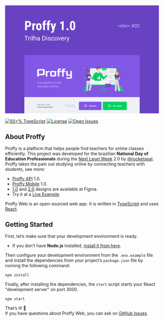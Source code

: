 <!-- Cover -->
[![Cover](./.github/assets/capa.svg)](https://github.com/guiribmedeiros/proffy-web)

<!-- Badges -->
[![50+% TypeScript](https://img.shields.io/github/languages/top/guiribmedeiros/proffy-web?style=for-the-badge)](https://github.com/guiribmedeiros/proffy-web/search?l=typescript)
[![License](https://img.shields.io/github/license/guiribmedeiros/proffy-web?style=for-the-badge)](./LICENSE.md)
[![Open Issues](https://img.shields.io/github/issues/guiribmedeiros/proffy-web?style=for-the-badge)](https://github.com/guiribmedeiros/proffy-web/issues)

## About Proffy

Proffy is a platform that helps people find teachers for online classes efficiently. This project was developed for the brazilian **National Day of Education Professionals** during the [Next Level Week](https://nextlevelweek.com) 2.0 by [@rocketseat](https://github.com/rocketseat). Proffy takes the pain out studying online by connecting teachers with students, see more:

- [Proffy API](https://github.com/guiribmedeiros/proffy-api) 1.0.
- [Proffy Mobile](https://github.com/guiribmedeiros/proffy-mobile) 1.0.
- [1.0](https://www.figma.com/file/3Uw3FCIhWz02MuqMABb8tD/Proffy-Web) and [2.0](https://www.figma.com/file/tudGUehiyABC5VvfOOr6yO/Proffy-Web-2.0) designs are available at Figma.
- Try it at a [Live Example](https://proffy-web.guiribmedeiros.io).

Proffy Web is an open-sourced web app. It is written in [TypeScript](http://www.typescriptlang.org) and
uses [React](https://reactjs.org/).

## Getting Started

First, let’s make sure that your development environment is ready.

- If you don’t have **Node.js** installed, [install it from here](https://nodejs.org/).

Then configure your development environment from the `.env.example` file and install the dependencies from your project’s `package.json` file by running the following command:

```
npm install
```

Finally, after installing the dependencies, the `start` script starts your React "development server" on port 3000.

```
npm start
```

That’s it! :rocket:  
If you have questions about Proffy Web, you can ask on [GitHub Issues](https://github.com/guiribmedeiros/proffy-web/issues).
